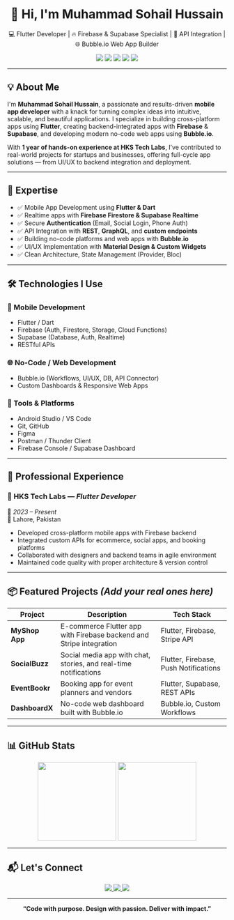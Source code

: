 <!-- GitHub README for Muhammad Sohail Hussain -->

<h1 align="center">👋 Hi, I'm Muhammad Sohail Hussain</h1>

<p align="center">
  💻 Flutter Developer | 🔥 Firebase & Supabase Specialist | 🧠 API Integration | 🌐 Bubble.io Web App Builder
</p>

<p align="center">
  <img src="https://img.shields.io/badge/Flutter-02569B?style=for-the-badge&logo=flutter&logoColor=white"/>
  <img src="https://img.shields.io/badge/Firebase-FFCA28?style=for-the-badge&logo=firebase&logoColor=black"/>
  <img src="https://img.shields.io/badge/Supabase-3ECF8E?style=for-the-badge&logo=supabase&logoColor=black"/>
  <img src="https://img.shields.io/badge/Bubble.io-13276B?style=for-the-badge&logo=bubble&logoColor=white"/>
  <img src="https://img.shields.io/badge/API%20Integration-4CAF50?style=for-the-badge"/>
</p>

---

## 💡 About Me

I'm **Muhammad Sohail Hussain**, a passionate and results-driven **mobile app developer** with a knack for turning complex ideas into intuitive, scalable, and beautiful applications. I specialize in building cross-platform apps using **Flutter**, creating backend-integrated apps with **Firebase** & **Supabase**, and developing modern no-code web apps using **Bubble.io**.

With **1 year of hands-on experience at HKS Tech Labs**, I’ve contributed to real-world projects for startups and businesses, offering full-cycle app solutions — from UI/UX to backend integration and deployment.

---

## 🧠 Expertise

- ✅ Mobile App Development using **Flutter & Dart**
- ✅ Realtime apps with **Firebase Firestore & Supabase Realtime**
- ✅ Secure **Authentication** (Email, Social Login, Phone Auth)
- ✅ API Integration with **REST**, **GraphQL**, and **custom endpoints**
- ✅ Building no-code platforms and web apps with **Bubble.io**
- ✅ UI/UX Implementation with **Material Design & Custom Widgets**
- ✅ Clean Architecture, State Management (Provider, Bloc)

---

## 🛠️ Technologies I Use

### 🚀 Mobile Development
- Flutter / Dart
- Firebase (Auth, Firestore, Storage, Cloud Functions)
- Supabase (Database, Auth, Realtime)
- RESTful APIs

### 🌐 No-Code / Web Development
- Bubble.io (Workflows, UI/UX, DB, API Connector)
- Custom Dashboards & Responsive Web Apps

### 🧰 Tools & Platforms
- Android Studio / VS Code
- Git, GitHub
- Figma
- Postman / Thunder Client
- Firebase Console / Supabase Dashboard

---

## 🏢 Professional Experience

### 🔹 HKS Tech Labs — *Flutter Developer*  
📅 *2023 – Present*  
📍 Lahore, Pakistan  
- Developed cross-platform mobile apps with Firebase backend  
- Integrated custom APIs for ecommerce, social apps, and booking platforms  
- Collaborated with designers and backend teams in agile environment  
- Maintained code quality with proper architecture & version control

---

## 📦 Featured Projects *(Add your real ones here)*

| Project | Description | Tech Stack |
|--------|-------------|------------|
| **MyShop App** | E-commerce Flutter app with Firebase backend and Stripe integration | Flutter, Firebase, Stripe API |
| **SocialBuzz** | Social media app with chat, stories, and real-time notifications | Flutter, Firebase, Push Notifications |
| **EventBookr** | Booking app for event planners and vendors | Flutter, Supabase, REST APIs |
| **DashboardX** | No-code web dashboard built with Bubble.io | Bubble.io, Custom Workflows |

---

## 📊 GitHub Stats

<p align="center">
  <img src="https://github-readme-stats.vercel.app/api?username=your-github-username&show_icons=true&theme=tokyonight" height="180"/>
  <img src="https://github-readme-stats.vercel.app/api/top-langs/?username=your-github-username&layout=compact&theme=tokyonight" height="180"/>
</p>

---

## 📬 Let's Connect

<p align="center">
  <a href="https://linkedin.com/in/your-profile" target="_blank">
    <img src="https://img.shields.io/badge/LinkedIn-blue?style=for-the-badge&logo=linkedin&logoColor=white"/>
  </a>
  <a href="mailto:your.email@example.com">
    <img src="https://img.shields.io/badge/Gmail-D14836?style=for-the-badge&logo=gmail&logoColor=white"/>
  </a>
  <a href="https://your-website.com">
    <img src="https://img.shields.io/badge/Portfolio-000?style=for-the-badge&logo=google-chrome&logoColor=white"/>
  </a>
</p>

---

<p align="center"><b>“Code with purpose. Design with passion. Deliver with impact.”</b></p>
